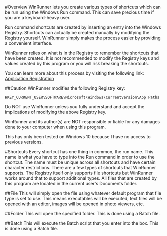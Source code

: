 #Overview
WinRunner lets you create various types of shortcuts which can be run using the Windows Run command. This can save precious time if you are a keyboard-heavy user.

Run command shortcuts are created by inserting an entry into the Windows Registry. Shortcuts can actually be created manually by modifying the Registry yourself. WinRunner simply makes the process easier by providing a convenient interface.

WinRunner relies on what is in the Registry to remember the shortcuts that have been created. It is not recommended to modify the Registry keys and values created by this program or you will risk breaking the shortcuts.

You can learn more about this process by visiting the following link: [Application Registration](https://msdn.microsoft.com/en-us/library/windows/desktop/ee872121(v=vs.85).aspx)

##Caution
WinRunner modifies the following Registry key:

`HKEY_CURRENT_USER\SOFTWARE\Microsoft\Windows\CurrentVersion\App Paths`

Do NOT use WinRunner unless you fully understand and accept the implications of modifying the above Registry key.

WinRunner and its author(s) are NOT responsible or liable for any damages done to your computer when using this program.

This has only been tested on Windows 10 because I have no access to previous versions.

#Shortcuts
Every shortcut has one thing in common, the run name. This name is what you have to type into the Run command in order to use the shortcut. The name must be unique across all shortcuts and have certain character restrictions.
There are a few types of shortcuts that WinRunner supports. The Registry itself only supports file shortcuts but WinRunner works around that to support additional types. All files that are created by this program are located in the current user's Documents folder.

##File
This will simply open the file using whatever default program that file type is set to use. This means executables will be executed, text files will be opened with an editor, images will be opened in photo viewers, etc.

##Folder
This will open the specified folder. This is done using a Batch file.

##Batch
This will execute the Batch script that you enter into the box. This is done using a Batch file.
